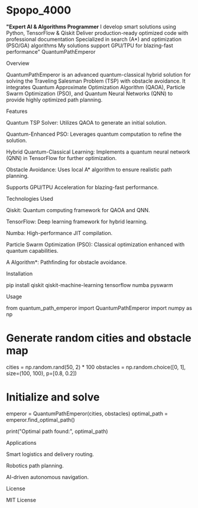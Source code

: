 # Spopo_4000
**"Expert AI &amp; Algorithms Programmer**   I develop smart solutions using Python, TensorFlow &amp; Qiskit   Deliver production-ready optimized code with professional documentation   Specialized in search (A*) and optimization (PSO/GA) algorithms   My solutions support GPU/TPU for blazing-fast performance"
QuantumPathEmperor

Overview

QuantumPathEmperor is an advanced quantum-classical hybrid solution for solving the Traveling Salesman Problem (TSP) with obstacle avoidance. It integrates Quantum Approximate Optimization Algorithm (QAOA), Particle Swarm Optimization (PSO), and Quantum Neural Networks (QNN) to provide highly optimized path planning.

Features

Quantum TSP Solver: Utilizes QAOA to generate an initial solution.

Quantum-Enhanced PSO: Leverages quantum computation to refine the solution.

Hybrid Quantum-Classical Learning: Implements a quantum neural network (QNN) in TensorFlow for further optimization.

Obstacle Avoidance: Uses local A* algorithm to ensure realistic path planning.

Supports GPU/TPU Acceleration for blazing-fast performance.


Technologies Used

Qiskit: Quantum computing framework for QAOA and QNN.

TensorFlow: Deep learning framework for hybrid learning.

Numba: High-performance JIT compilation.

Particle Swarm Optimization (PSO): Classical optimization enhanced with quantum capabilities.

A Algorithm*: Pathfinding for obstacle avoidance.


Installation

pip install qiskit qiskit-machine-learning tensorflow numba pyswarm

Usage

from quantum_path_emperor import QuantumPathEmperor
import numpy as np

# Generate random cities and obstacle map
cities = np.random.rand(50, 2) * 100
obstacles = np.random.choice([0, 1], size=(100, 100), p=[0.8, 0.2])

# Initialize and solve
emperor = QuantumPathEmperor(cities, obstacles)
optimal_path = emperor.find_optimal_path()

print("Optimal path found:", optimal_path)

Applications

Smart logistics and delivery routing.

Robotics path planning.

AI-driven autonomous navigation.


License

MIT License

